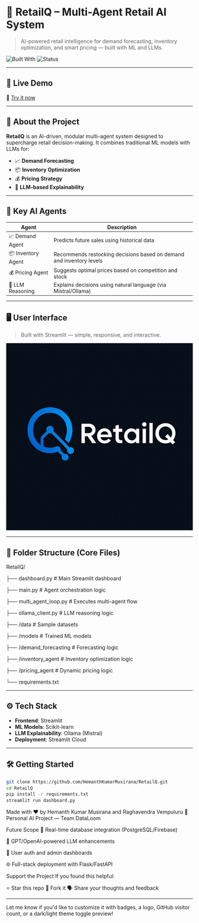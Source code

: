 # 🛒 RetailQ – Multi-Agent Retail AI System

> AI-powered retail intelligence for demand forecasting, inventory optimization, and smart pricing — built with ML and LLMs.

![Built With](https://img.shields.io/badge/Built%20With-Python%20%7C%20Streamlit%20%7C%20ScikitLearn-blue?style=flat-square)
![Status](https://img.shields.io/badge/Status-Demo%20Ready-green?style=flat-square)

---

## 🚀 Live Demo  
🔗 [Try it now](https://retailq-v3td2mj8lzu5davhvbqgch.streamlit.app/)

---

## 🎯 About the Project

**RetailQ** is an AI-driven, modular multi-agent system designed to supercharge retail decision-making. It combines traditional ML models with LLMs for:

- 📈 **Demand Forecasting**
- 📦 **Inventory Optimization**
- 💰 **Pricing Strategy**
- 🧠 **LLM-based Explainability**

---

## 🧠 Key AI Agents

| Agent              | Description                                                             |
|-------------------|-------------------------------------------------------------------------|
| 📈 Demand Agent    | Predicts future sales using historical data                             |
| 📦 Inventory Agent | Recommends restocking decisions based on demand and inventory levels    |
| 💰 Pricing Agent   | Suggests optimal prices based on competition and stock                  |
| 🧠 LLM Reasoning   | Explains decisions using natural language (via Mistral/Ollama)           |

---

## 🖥️ User Interface

> Built with Streamlit — simple, responsive, and interactive.

![RetailQ UI](https://github.com/project-dataloom/RetailQ/blob/main/RetailQ_Logo.jpg)

---

## 📁 Folder Structure (Core Files)
RetailQ/


├── dashboard.py # Main Streamlit dashboard


├── main.py # Agent orchestration logic


├── multi_agent_loop.py # Executes multi-agent flow


├── ollama_client.py # LLM reasoning logic


├── /data # Sample datasets


├── /models # Trained ML models


├── /demand_forecasting # Forecasting logic


├── /inventory_agent # Inventory optimization logic


├── /pricing_agent # Dynamic pricing logic


└── requirements.txt



---

## ⚙️ Tech Stack

- **Frontend**: Streamlit  
- **ML Models**: Scikit-learn  
- **LLM Explainability**: Ollama (Mistral)  
- **Deployment**: Streamlit Cloud  

---

## 🛠️ Getting Started

```bash
git clone https://github.com/HemanthKumarMusirana/RetailQ.git
cd RetailQ
pip install -r requirements.txt
streamlit run dashboard.py
```
Made with ❤️ by Hemanth Kumar Musirana and Raghavendra Vempuluru
🧠 Personal AI Project — Team DataLoom

Future Scope
🔄 Real-time database integration (PostgreSQL/Firebase)

🤖 GPT/OpenAI-powered LLM enhancements

🔐 User auth and admin dashboards

🌐 Full-stack deployment with Flask/FastAPI

Support the Project
If you found this helpful:

⭐ Star this repo
🍴 Fork it
🗣️ Share your thoughts and feedback


---

Let me know if you'd like to customize it with badges, a logo, GitHub visitor count, or a dark/light theme toggle preview!


